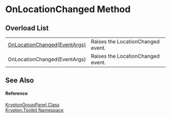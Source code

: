 # OnLocationChanged Method


## Overload List
<table>
<tr>
<td><a href="55c33093-74f8-b8ef-12a4-c097929a88a2.md">OnLocationChanged(EventArgs)</a></td>
<td>Raises the LocationChanged event.</td></tr>
<tr>
<td>OnLocationChanged(EventArgs)</td>
<td>Raises the LocationChanged event.</td></tr>
</table>

## See Also


#### Reference
<a href="70824414-2ab5-633e-5d48-8e3c9339230f.md">KryptonGroupPanel Class</a>  
<a href="79d2eac2-21f4-54ff-7552-b20c33c30600.md">Krypton.Toolkit Namespace</a>  

